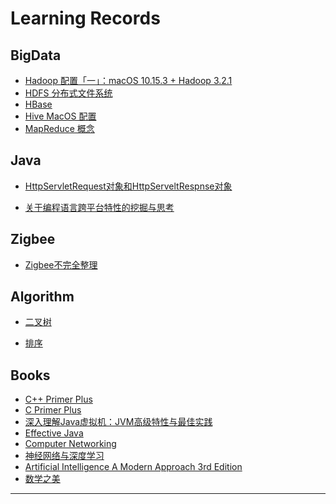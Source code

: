 # Learning Records





## BigData

* [Hadoop 配置「一」：macOS 10.15.3 + Hadoop 3.2.1][01]
* [HDFS 分布式文件系统][02]
* [HBase][03]
* [Hive MacOS 配置][04]
* [MapReduce 概念][05]





## Java

* [HttpServletRequest对象和HttpServeltRespnse对象](./Java/Java-Web-HttpServletRequest对象和HttpServeltRespnse对象详解.md)

* [关于编程语言跨平台特性的挖掘与思考](./Java/关于编程语言跨平台特性的挖掘与思考.md)



## Zigbee

* [Zigbee不完全整理](./Zigbee/Zigbee不完全整理.md)



## Algorithm

* [二叉树](./Algorithm/二叉树.md)

* [排序](./Algorithm/排序.md)

  



## Books

* [C++ Primer Plus][01b]
* [C Primer Plus][02b]
* [深入理解Java虚拟机：JVM高级特性与最佳实践][03b]
* [Effective Java][04b]
* [Computer Networking][05b]
* [神经网络与深度学习][06b]
* [Artificial Intelligence A Modern Approach 3rd Edition][07b]
* [数学之美][08b]

---



[01]:./BigData/01-Hadoop%20Configuration.md
[02]:./BigData/02-分布式文件系统HDFS.md
[03]:./BigData/03-Hbase.md
[04]:./BigData/Hive-MacOS-配置.md
[05]:./BigData/Mapreduce.md


[01b]:./Books/C++%20Primer%20Plus/
[02b]:./Books/C%20Primer%20Plus/
[03b]:./Books/深入理解Java虚拟机-JVM高级特性与最佳实践/
[04b]:./Books/Effective%20Java/
[05b]:./Books/Computer%20Networking/
[06b]:./Books/神经网络与深度学习/
[07b]:./Books/Artificial%20Intelligence%20A%20Modern%20Approach%203rd%20Edition/
[08b]:./Books/数学之美/

